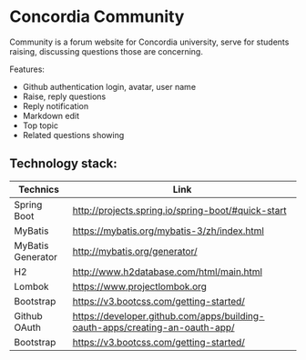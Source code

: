 # Concordia Community
Community is a forum website for Concordia university, serve for students raising, discussing questions those are concerning.


Features:
- Github authentication login, avatar, user name
- Raise, reply questions
- Reply notification
- Markdown edit
- Top topic
- Related questions showing

Technology stack:
---
|  Technics   |  Link   |
| --- | --- |
|  Spring Boot   |  http://projects.spring.io/spring-boot/#quick-start   |
|   MyBatis  |  https://mybatis.org/mybatis-3/zh/index.html   |
|   MyBatis Generator  |  http://mybatis.org/generator/   |
|   H2  |   http://www.h2database.com/html/main.html  |
|Lombok| https://www.projectlombok.org |
|Bootstrap|https://v3.bootcss.com/getting-started/|
|Github OAuth|https://developer.github.com/apps/building-oauth-apps/creating-an-oauth-app/|
|Bootstrap|https://v3.bootcss.com/getting-started/|
